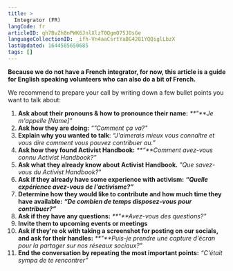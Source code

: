 ```yaml
---
title: >
  Integrator (FR)
langCode: fr
articleID: qh7BvZh8nPWK6JnlXlzT0QgmO75JOsGe
languageCollectionID: _ifh-Vn4aaCsrtYaBG4281YQQiglLbzX
lastUpdated: 1644585650685
tags: []
---
```


**Because we do not have a French integrator, for now, this article is a guide for English speaking volunteers who can also do a bit of French.**

We recommend to prepare your call by writing down a few bullet points you want to talk about:

1.  **Ask about their pronouns & how to pronounce their name:** _**"**Je m'appelle \[Name\]"_
2.  **Ask how they are doing:** _“”Comment ça va?"_
3.  **Explain why you wanted to talk**: _“J'aimerais mieux vous connaître et vous dire comment vous pouvez contribuer au.”_
4.  **Ask how they found Activist Handbook:** _**“**Comment avez-vous connu Activist Handbook?”_
5.  **Ask what they already know about Activist Handbook.** _"Que savez-vous du Activist Handbook?"_
6.  **Ask if they already have some experience with activism:** _**“**Quelle expérience avez-vous de l'activisme?**”**_
7.  **Determine how they would like to contribute and how much time they have available:** _**“**De combien de temps disposez-vous pour contribuer?**”**_
8.  **Ask if they have any questions:** _**"**Avez-vous des questions?"_
9.  **Invite them to upcoming events or meetings**
10.  **Ask if they're ok with taking a screenshot for posting on our socials, and ask for their handles:** _**"**Puis-je prendre une capture d'écran pour la partager sur nos réseaux sociaux?"_
11.  **End the conversation by repeating the most important points:** _“C'était sympa de te rencontrer”_